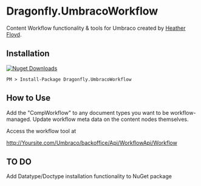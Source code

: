 # Dragonfly.UmbracoWorkflow #

Content Workflow functionality & tools for Umbraco created by [Heather Floyd](https://www.HeatherFloyd.com).

## Installation ##
[![Nuget Downloads](https://buildstats.info/nuget/Dragonfly.UmbracoWorkflow)](https://www.nuget.org/packages/Dragonfly.UmbracoWorkflow/)

    PM > Install-Package Dragonfly.UmbracoWorkflow


## How to Use ##

Add the "CompWorkflow" to any document types you want to be workflow-managed. Update workflow meta data on the content nodes themselves.

Access the workflow tool at 

http://Yoursite.com/Umbraco/backoffice/Api/WorkflowApi/Workflow

## TO DO ##

Add Datatype/Doctype installation functionality to NuGet package
